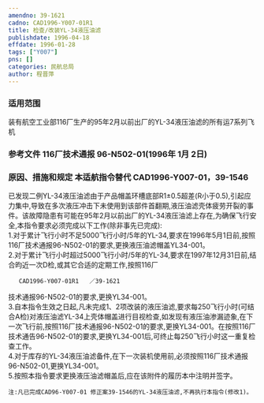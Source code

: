 ```yaml
---
amendno: 39-1621  
cadno: CAD1996-Y007-01R1  
title: 检查/改装YL-34液压油滤  
publishdate: 1996-04-18  
effdate: 1996-01-28  
tags: ["Y007"]  
pns: []  
categories: 民航总局  
author: 程晋萍  
---
```

  
### 适用范围  
装有航空工业部116厂生产的95年2月以前出厂的YL-34液压油滤的所有运7系列飞机  
  
<!--more-->  
### 参考文件    116厂技术通报 96-N502-01(1996年 1月 2日)  
  
### 原因、措施和规定 本适航指令替代 CAD1996-Y007-01，39-1546  
已发现二例YL-34液压油滤由于产品帽盖环槽底部R1±0.5超差(R小于0.5),引起应力集中,导致在多次液压冲击下未使用到该部件首翻期,液压油滤壳体疲劳开裂的事件。该故障隐患有可能在95年2月以前出厂的YL-34液压油滤上存在,为确保飞行安全,本指令要求必须完成以下工作(除非事先已完成):  
    1.对于累计飞行小时不足5000飞行小时/5年的YL-34,要求在1996年5月1日前,按照116厂技术通报96-N502-01的要求,更换液压油滤帽盖YL34-001。  
    2.对于累计飞行小时超过5000飞行小时/5年的YL-34,要求在1997年12月31日前,结合昀近一次D检,或其它合适的定期工作,按照116厂  
  
       CAD1996-Y007-01R1   ／39-1621  
技术通报96-N502-01的要求,更换YL34-001。  
    3.自本指令生效之日起,凡未完成1、2项改装的液压油滤,要求每250飞行小时(可结合A检)对液压油滤YL-34上壳体帽盖进行目视检查,如发现有液压油渗漏迹象,在下一次飞行前,按照116厂技术通报96-N502-01的要求,更换YL34-001。在按照116厂技术通告96-N502-01的要求,更换YL34-001后,可终止每250飞行小时这一重复检查工作。  
    4.对于库存的YL-34液压油滤备件,在下一次装机使用前,必须按照116厂技术通报96-N502-01,更换YL34-001。  
    5.按照本指令要求更换液压油滤帽盖后,应在该附件的履历本中注明并签字。  
  
    注:凡已完成CAD96-Y007-01 修正案39-1546的YL-34液压油滤,不再执行本指令(修改1)。  
